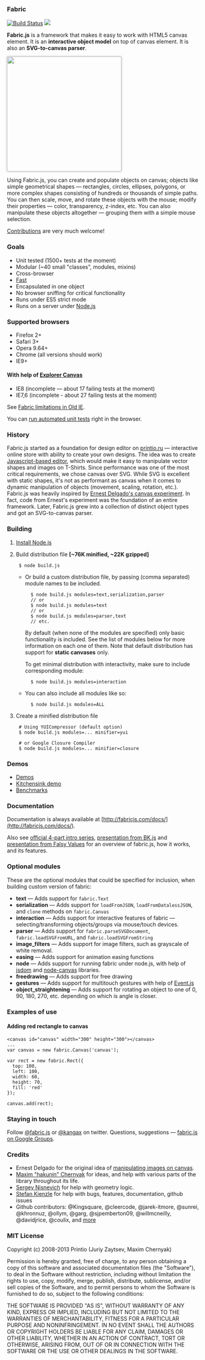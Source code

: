 ### Fabric 
[![Build Status](https://secure.travis-ci.org/kangax/fabric.js.png?branch=master)](http://travis-ci.org/#!/kangax/fabric.js)
<a href="https://npmjs.org/package/fabric"><img src="https://badge.fury.io/js/fabric.png"></a>

**Fabric.js** is a framework that makes it easy to work with HTML5 canvas element. It is an **interactive object model** on top of canvas element. It is also an **SVG-to-canvas parser**.

<a href="http://fabricjs.com/kitchensink/" target="_blank"><img src="https://github.com/kangax/fabric.js/raw/master/lib/screenshot.png" style="width:300px;box-shadow:rgba(0,0,0,0.3) 0 0 5px"></a>

Using Fabric.js, you can create and populate objects on canvas; objects like simple geometrical shapes — rectangles, circles, ellipses, polygons, or more complex shapes consisting of hundreds or thousands of simple paths. You can then scale, move, and rotate these objects with the mouse; modify their properties — color, transparency, z-index, etc. You can also manipulate these objects altogether — grouping them with a simple mouse selection.

[Contributions](https://github.com/kangax/fabric.js/wiki/Love-Fabric%3F-Help-us-by...) are very much welcome!

### Goals

- Unit tested (1500+ tests at the moment)
- Modular (~40 small "classes", modules, mixins)
- Cross-browser
- [Fast](https://github.com/kangax/fabric.js/wiki/Focus-on-speed)
- Encapsulated in one object
- No browser sniffing for critical functionality
- Runs under ES5 strict mode
- Runs on a server under [Node.js](http://nodejs.org/)

### Supported browsers

- Firefox 2+
- Safari 3+
- Opera 9.64+
- Chrome (all versions should work)
- IE9+

#### With help of [Explorer Canvas](http://code.google.com/p/explorercanvas/)

- IE8 (incomplete — about 17 failing tests at the moment)
- IE7,6 (incomplete - about 27 failing tests at the moment)

See [Fabric limitations in Old IE](https://github.com/kangax/fabric.js/wiki/Fabric-limitations-in-oldIE).

You can [run automated unit tests](http://fabricjs.com/test/unit/) right in the browser.

### History

Fabric.js started as a foundation for design editor on [printio.ru](http://printio.ru) — interactive online store with ability to create your own designs. The idea was to create [Javascript-based editor](http://printio.ru/ringer_man_tees/new), which would make it easy to manipulate vector shapes and images on T-Shirts. Since performance was one of the most critical requirements, we chose canvas over SVG. While SVG is excellent with static shapes, it's not as performant as canvas when it comes to dynamic manipulation of objects (movement, scaling, rotation, etc.). Fabric.js was heavily inspired by [Ernest Delgado's canvas experiment](http://www.ernestdelgado.com/public-tests/canvasphoto/demo/canvas.html). In fact, code from Ernest's experiment was the foundation of an entire framework. Later, Fabric.js grew into a collection of distinct object types and got an SVG-to-canvas parser.

<h3 id="fabric-building">Building</h3>

1. [Install Node.js](https://github.com/joyent/node/wiki/Installation)

2. Build distribution file  **[~76K minified, ~22K gzipped]**

        $ node build.js

    - Or build a custom distribution file, by passing (comma separated) module names to be included.

            $ node build.js modules=text,serialization,parser
            // or
            $ node build.js modules=text
            // or
            $ node build.js modules=parser,text
            // etc.

      By default (when none of the modules are specified) only basic functionality is included.
      See the list of modules below for more information on each one of them.
      Note that default distribution has support for **static canvases** only.

      To get minimal distribution with interactivity, make sure to include corresponding module:

            $ node build.js modules=interaction

    - You can also include all modules like so:

            $ node build.js modules=ALL

3. Create a minified distribution file

        # Using YUICompressor (default option)
        $ node build.js modules=... minifier=yui

        # or Google Closure Compiler
        $ node build.js modules=... minifier=closure

### Demos

- [Demos](http://fabricjs.com/demos/)
- [Kitchensink demo](http://fabricjs.com/kitchensink/)
- [Benchmarks](http://fabricjs.com/benchmarks/)

### Documentation

Documentation is always available at [http://fabricjs.com/docs/](http://fabricjs.com/docs/).

Also see [official 4-part intro series](http://fabricjs.com/articles), [presentation from BK.js](http://www.slideshare.net/kangax/fabricjs-building-acanvaslibrarybk) and [presentation from Falsy Values](http://www.slideshare.net/kangax/fabric-falsy-values-8067834) for an overview of fabric.js, how it works, and its features.

### Optional modules

These are the optional modules that could be specified for inclusion, when building custom version of fabric:

- **text** — Adds support for `fabric.Text`
- **serialization** — Adds support for `loadFromJSON`, `loadFromDatalessJSON`, and `clone` methods on `fabric.Canvas`
- **interaction** — Adds support for interactive features of fabric — selecting/transforming objects/groups via mouse/touch devices.
- **parser** — Adds support for `fabric.parseSVGDocument`, `fabric.loadSVGFromURL`, and `fabric.loadSVGFromString`
- **image_filters** — Adds support for image filters, such as grayscale of white removal.
- **easing** — Adds support for animation easing functions
- **node** — Adds support for running fabric under node.js, with help of [jsdom](https://github.com/tmpvar/jsdom) and [node-canvas](https://github.com/learnboost/node-canvas) libraries.
- **freedrawing** — Adds support for free drawing
- **gestures** — Adds support for multitouch gestures with help of [Event.js](https://github.com/mudcube/Event.js)
- **object_straightening** — Adds support for rotating an object to one of 0, 90, 180, 270, etc. depending on which is angle is closer.

### Examples of use

#### Adding red rectangle to canvas

    <canvas id="canvas" width="300" height="300"></canvas>
    ...
    var canvas = new fabric.Canvas('canvas');

    var rect = new fabric.Rect({
      top: 100,
      left: 100,
      width: 60,
      height: 70,
      fill: 'red'
    });

    canvas.add(rect);

### Staying in touch

Follow [@fabric.js](http://twitter.com/fabricjs) or [@kangax](http://twitter.com/kangax) on twitter. Questions, suggestions — [fabric.js on Google Groups](http://groups.google.com/group/fabricjs).

### Credits

- Ernest Delgado for the original idea of [manipulating images on canvas](http://www.ernestdelgado.com/archive/canvas/).
- [Maxim "hakunin" Chernyak](http://twitter.com/hakunin) for ideas, and help with various parts of the library throughout its life.
- [Sergey Nisnevich](http://nisnya.com) for help with geometry logic.
- [Stefan Kienzle](https://twitter.com/kienzle_s) for help with bugs, features, documentation, github issues
- Github contributors: @Kingsquare, @cleercode, @jarek-itmore, @sunrei, @khronnuz, @ollym, @garg, @sjpemberton09, @willmcneilly, @davidjrice, @coulix, and [more](https://github.com/kangax/fabric.js/graphs/contributors)

### MIT License

Copyright (c) 2008-2013 Printio (Juriy Zaytsev, Maxim Chernyak)

Permission is hereby granted, free of charge, to any person obtaining a copy
of this software and associated documentation files (the "Software"), to deal
in the Software without restriction, including without limitation the rights
to use, copy, modify, merge, publish, distribute, sublicense, and/or sell
copies of the Software, and to permit persons to whom the Software is
furnished to do so, subject to the following conditions:

THE SOFTWARE IS PROVIDED "AS IS", WITHOUT WARRANTY OF ANY KIND, EXPRESS OR
IMPLIED, INCLUDING BUT NOT LIMITED TO THE WARRANTIES OF MERCHANTABILITY,
FITNESS FOR A PARTICULAR PURPOSE AND NONINFRINGEMENT. IN NO EVENT SHALL THE
AUTHORS OR COPYRIGHT HOLDERS BE LIABLE FOR ANY CLAIM, DAMAGES OR OTHER
LIABILITY, WHETHER IN AN ACTION OF CONTRACT, TORT OR OTHERWISE, ARISING FROM,
OUT OF OR IN CONNECTION WITH THE SOFTWARE OR THE USE OR OTHER DEALINGS IN THE
SOFTWARE.
